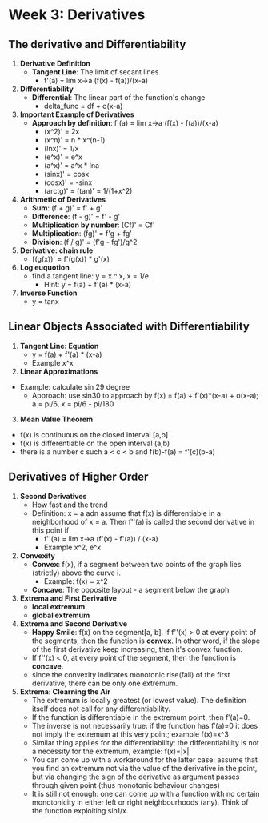 # Week 3: Derivatives 
## The derivative and Differentiability 
1. **Derivative Definition** 
   - **Tangent Line**: The limit of secant lines 
      - f'(a) = lim x->a (f(x) - f(a))/(x-a)
2. **Differentiability** 
   - **Differential**: The linear part of the function's change 
      - delta_func = df + o(x-a) 
3. **Important Example of Derivatives** 
   - **Approach by definition**: f'(a) = lim x->a (f(x) - f(a))/(x-a)
     - (x^2)' = 2x
     - (x^n)' = n * x^(n-1)
     - (lnx)' = 1/x
     - (e^x)' = e^x
     - (a^x)' = a^x * lna
     - (sinx)' = cosx
     - (cosx)' = -sinx
     - (arctg)' = (tan)' = 1/(1+x^2)
 4. **Arithmetic of Derivatives**
    - **Sum**: (f + g)' = f' + g' 
    - **Difference**: (f - g)' = f' - g'
    - **Multiplication by number**: (Cf)' = Cf' 
    - **Multiplication**: (fg)' = f'g + fg' 
    - **Division**: (f / g)' = (f'g - fg')/g^2
 5. **Derivative: chain rule**
    - f(g(x))' = f'(g(x)) * g'(x)
 6. **Log euquotion**
    - find a tangent line: y = x ^ x, x = 1/e
      - Hint: y = f(a) + f'(a) * (x-a)
 7. **Inverse Function**
    - y = tanx 
## Linear Objects Associated with Differentiability 
1. **Tangent Line: Equation**
   - y = f(a) + f'(a) * (x-a)
   - Example x^x
2. **Linear Approximations**
  - Example: calculate sin 29 degree
    - Approach: use sin30 to approach by f(x) = f(a) + f'(x)*(x-a) + o(x-a); a = pi/6, x = pi/6 - pi/180 
3. **Mean Value Theorem**
  - f(x) is continuous on the closed interval [a,b]
  - f(x) is differentiable on the open interval (a,b)
  - there is a number c such a < c < b and f(b)-f(a) = f'(c)(b-a) 
  ## Derivatives of Higher Order
1. **Second Derivatives**
   - How fast and the trend 
   - Definition: x = a adn assume that f(x) is differentiable in a neighborhood of x = a. Then f''(a) is called the second derivative in this point if 
      - f''(a) = lim x->a (f'(x) - f'(a)) / (x-a) 
      - Example x^2, e^x
2. **Convexity**
   - **Convex**: f(x), if a segment between two points of the graph lies (strictly) above the curve i. 
     - Example: f(x) = x^2
   - **Concave**: The opposite layout - a segment below the graph 
3. **Extrema and First Derivative**
   - **local extremum**
   - **global extremum** 
4. **Extrema and Second Derivative**
   - **Happy Smile**: f(x) on the segment[a, b]. if f''(x) > 0 at every point of the segments, then the function is **convex**. In other word, if the slope of the first derivative keep increasing, then it's convex function. 
   - If f''(x) < 0, at every point of the segment, then the function is **concave**. 
   - since the convexity indicates monotonic rise(fall) of the first derivative, there can be only one extremum. 
6. **Extrema: Clearning the Air**
   - The extremum is locally greatest (or lowest value). The definition itself does not call for any differentiability.
   - If the function is differentiable in the extremum point, then f′(a)=0.
   - The inverse is not necessarily true: if the function has f′(a)=0 it does not imply the extremum at this very point; example f(x)=x^3
   - Similar thing applies for the differentiability: the differentiability is not a necessity for the extremum, example: f(x)=|x|
   - You can come up with a workaround for the latter case: assume that you find an extremum not via the value of the derivative in the point, but via changing the sign of the derivative as argument passes through given point (thus monotonic behaviour changes)
   - It is still not enough: one can come up with a function with no certain monotonicity in either left or right neighbourhoods (any). Think of the function exploiting sin1/x.

